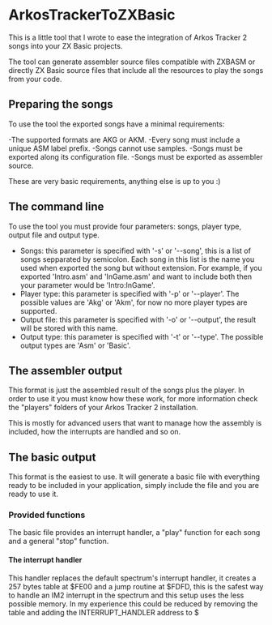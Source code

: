 # ArkosTrackerToZXBasic

This is a little tool that I wrote to ease the integration of Arkos Tracker 2 songs into your ZX Basic projects.

The tool can generate assembler source files compatible with ZXBASM or directly ZX Basic source files that include all the resources to play the songs from your code.

## Preparing the songs

To use the tool the exported songs have a minimal requirements:

-The supported formats are AKG or AKM.
-Every song must include a unique ASM label prefix.
-Songs cannot use samples.
-Songs must be exported along its configuration file.
-Songs must be exported as assembler source.

These are very basic requirements, anything else is up to you :)

## The command line

To use the tool you must provide four parameters: songs, player type, output file and output type.

* Songs: this parameter is specified with '-s' or '--song', this is a list of songs sepparated by semicolon. Each song in this list is the name you used when exported the song but without extension. For example, if you exported 'Intro.asm' and 'InGame.asm' and want to include both then your parameter would be 'Intro:InGame'.
* Player type: this parameter is specified with '-p' or '--player'. The possible values are 'Akg' or 'Akm', for now no more player types are supported.
* Output file: this parameter is specified with '-o' or '--output', the result will be stored with this name.
* Output type: this parameter is specified with '-t' or '--type'. The possible output types are 'Asm' or 'Basic'.

## The assembler output

This format is just the assembled result of the songs plus the player. In order to use it you must know how these work, for more information check the "players" folders of your Arkos Tracker 2 installation.

This is mostly for advanced users that want to manage how the assembly is included, how the interrupts are handled and so on.

## The basic output

This format is the easiest to use. It will generate a basic file with everything ready to be included in your application, simply include the file and you are ready to use it.

### Provided functions

The basic file provides an interrupt handler, a "play" function for each song and a general "stop" function.

#### The interrupt handler

This handler replaces the default spectrum's interrupt handler, it creates a 257 bytes table at $FE00 and a jump routine at $FDFD, this is the safest way to handle an IM2 interrupt in the spectrum and this setup uses the less possible memory. In my experience this could be reduced by removing the table and adding the INTERRUPT_HANDLER address to $
